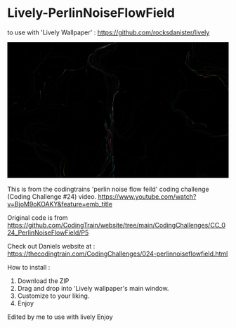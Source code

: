 # Lively-PerlinNoiseFlowField
to use with 'Lively Wallpaper' : https://github.com/rocksdanister/lively

![Particles with different colors showing](https://github.com/Darahz/Lively-PerlinNoiseFlowField/blob/main/thumbnail.png)

This is from the codingtrains 'perlin noise flow feild' coding challenge (Coding Challenge #24) video.
https://www.youtube.com/watch?v=BjoM9oKOAKY&feature=emb_title

Original code is from 
https://github.com/CodingTrain/website/tree/main/CodingChallenges/CC_024_PerlinNoiseFlowField/P5

Check out Daniels website at : 
https://thecodingtrain.com/CodingChallenges/024-perlinnoiseflowfield.html

How to install : 
  1. Download the ZIP
  2. Drag and drop into 'Lively wallpaper's main window.
  3. Customize to your liking.
  4. Enjoy

Edited by me to use with lively
Enjoy

